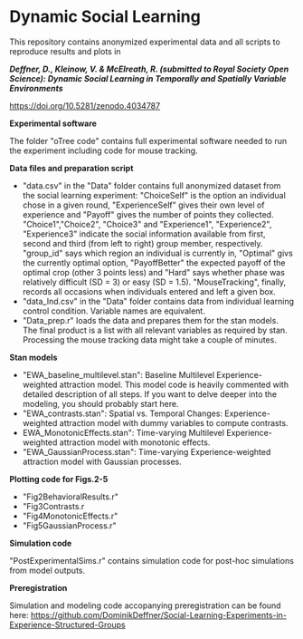 # Dynamic Social Learning

This repository contains anonymized experimental data and all scripts to reproduce results and plots in 

***Deffner, D., Kleinow, V. & McElreath, R. (submitted to Royal Society Open Science): Dynamic Social Learning in Temporally and Spatially Variable Environments***


https://doi.org/10.5281/zenodo.4034787


**Experimental software**

The folder "oTree code" contains full experimental software needed to run the experiment including code for mouse tracking. 


**Data files and preparation script**

- "data.csv" in the "Data" folder contains full anonymized dataset from the social learning experiment:
   "ChoiceSelf" is the option an individual chose in a given round, "ExperienceSelf" gives their own level of experience and       "Payoff" gives the number of points they collected. "Choice1","Choice2", "Choice3" and "Experience1", "Experience2", "Experience3" indicate the social information available from first, second and third (from left to right) group member, respectively. "group_id" says which region an individual is currently in, "Optimal" givs the currently optimal option, "PayoffBetter" the expected payoff of the optimal crop (other 3 points less) and "Hard" says whether phase was relatively difficult (SD = 3) or easy (SD = 1.5). "MouseTracking", finally, records all occasions when individuals entered and left a given box. 
- "data_Ind.csv" in the "Data" folder contains data from individual learning control condition. Variable names are equivalent. 
- "Data_prep.r" loads the data and prepares them for the stan models. The final product is a list with all relevant variables as required by stan. Processing the mouse tracking data might take a couple of minutes.

 **Stan models**
 - "EWA_baseline_multilevel.stan": Baseline Multilevel Experience-weighted attraction model. This model code is heavily commented with detailed description of all steps. If you want to delve deeper into the modeling, you should probably start here.
 - "EWA_contrasts.stan": Spatial vs. Temporal Changes: Experience-weighted attraction model with dummy variables to compute contrasts.   
 - EWA_MonotonicEffects.stan": Time-varying Multilevel Experience-weighted attraction model with monotonic effects.
 - "EWA_GaussianProcess.stan": Time-varying Experience-weighted attraction model with Gaussian processes.
 
  **Plotting code for Figs.2-5**
  - "Fig2BehavioralResults.r"
  - "Fig3Contrasts.r
  - "Fig4MonotonicEffects.r"
  - "Fig5GaussianProcess.r"
  
  
  **Simulation code**

  "PostExperimentalSims.r" contains simulation code for post-hoc simulations from model outputs.
  
  
   **Preregistration**

  Simulation and modeling code accopanying preregistration can be found here: https://github.com/DominikDeffner/Social-Learning-Experiments-in-Experience-Structured-Groups

